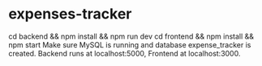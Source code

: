 # expenses-tracker
cd backend && npm install && npm run dev
cd frontend && npm install && npm start
Make sure MySQL is running and database expense_tracker is created.
Backend runs at localhost:5000, Frontend at localhost:3000.
